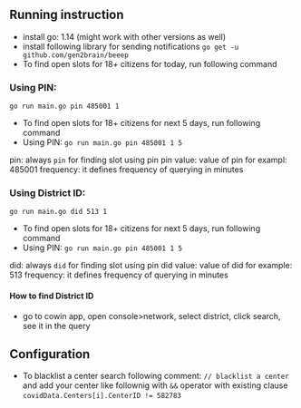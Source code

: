## Running instruction
- install go: 1.14 (might work with other versions as well)
- install following library for sending notifications
`go get -u github.com/gen2brain/beeep`
- To find open slots for 18+ citizens for today,  run following command

### Using PIN: 
`go run main.go pin 485001 1`

- To find open slots for 18+ citizens for next 5 days,  run following command
- Using PIN: `go run main.go pin 485001 1 5`

pin: always `pin` for finding slot using pin
pin value: value of pin for exampl: 485001
frequency: it defines frequency of querying in minutes

### Using District ID: 
`go run main.go did 513 1`

- To find open slots for 18+ citizens for next 5 days,  run following command
- Using PIN: `go run main.go pin 485001 1 5`

did: always `did` for finding slot using pin
did value: value of did for example: 513
frequency: it defines frequency of querying in minutes

#### How to find District ID
- go to cowin app, open console>network, select district, click search, see it in the query

## Configuration 
- To blacklist a center search following comment:
`// blacklist a center` and add your center like follownig with `&&` operator with existing clause
`covidData.Centers[i].CenterID != 582783`
